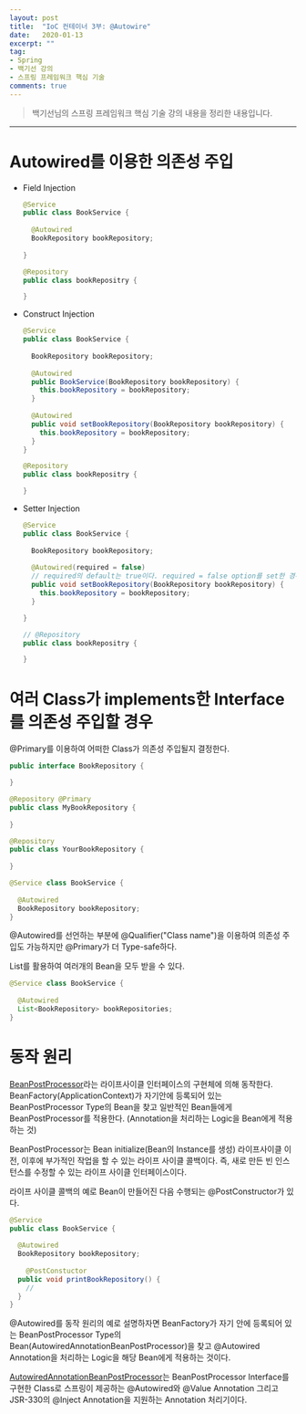 ```yaml
---
layout: post
title:  "IoC 컨테이너 3부: @Autowire"
date:   2020-01-13
excerpt: ""
tag:
- Spring
- 백기선 강의
- 스프링 프레임워크 핵심 기술
comments: true
---
```


>백기선님의 스프링 프레임워크 핵심 기술 강의 내용을 정리한 내용입니다.
---


# Autowired를 이용한 의존성 주입
- Field Injection
    ```java
    @Service
    public class BookService {
      
      @Autowired
      BookRepository bookRepository;
      
    }
    ```
    ```java
    @Repository
    public class bookRepositry {
    
    }
    ```

- Construct Injection
    ```java
    @Service
    public class BookService {
      
      BookRepository bookRepository;
      
      @Autowired
      public BookService(BookRepository bookRepository) {
        this.bookRepository = bookRepository;
      }
      
      @Autowired
      public void setBookRepository(BookRepository bookRepository) {
        this.bookRepository = bookRepository;
      }
    }
    ```
    ```java
    @Repository
    public class bookRepositry {
    
    }
    ```

- Setter Injection
    ```java
    @Service
    public class BookService {
      
      BookRepository bookRepository;
     
      @Autowired(required = false)
      // required의 default는 true이다. required = false option를 set한 경우 매칭되는 Bean이 없는 경우 에러가 아닌 의존성 주입을 하지 않는다.
      public void setBookRepository(BookRepository bookRepository) {
        this.bookRepository = bookRepository;
      }
    
    }
    ```
    ```java
    // @Repository
    public class bookRepositry {
    
    }
    ```

# 여러 Class가 implements한 Interface를 의존성 주입할 경우
@Primary를 이용하여 어떠한 Class가 의존성 주입될지 결정한다.
```java
public interface BookRepository {

}
```
```java
@Repository @Primary
public class MyBookRepository {
  
}
```
```java
@Repository
public class YourBookRepository {
  
}
```
```java
@Service class BookService {
  
  @Autowired
  BookRepository bookRepository;
}
```

@Autowired를 선언하는 부분에 @Qualifier("Class name")을 이용하여 의존성 주입도 가능하지만 @Primary가 더 Type-safe하다.

List를 활용하여 여러개의 Bean을 모두 받을 수 있다.
```java
@Service class BookService {
  
  @Autowired
  List<BookRepository> bookRepositories;
}
```

# 동작 원리
[BeanPostProcessor](https://docs.spring.io/spring-framework/docs/current/javadoc-api/org/springframework/beans/factory/config/BeanPostProcessor.html)라는 라이프사이클 인터페이스의 구현체에 의해 동작한다.
BeanFactory(ApplicationContext)가 자기안에 등록되어 있는 BeanPostProcessor Type의 Bean을 찾고 일반적인 Bean들에게 BeanPostProcessor를 적용한다. (Annotation을 처리하는 Logic을 Bean에게 적용하는 것) 

BeanPostProcessor는 Bean initialize(Bean의 Instance를 생성) 라이프사이클 이전, 이후에 부가적인 작업을 할 수 있는 라이프 사이클 콜백이다. 즉, 새로 만든 빈 인스턴스를 수정할 수 있는 라이프 사이클 인터페이스이다.

라이프 사이클 콜백의 예로 Bean이 만들어진 다음 수행되는 @PostConstructor가 있다.
```java
@Service
public class BookService {
  
  @Autowired
  BookRepository bookRepository;
 
    @PostConstuctor
  public void printBookRepository() {
    //
  }
}
```

@Autowired를 동작 원리의 예로 설명하자면 BeanFactory가 자기 안에 등록되어 있는 BeanPostProcessor Type의 Bean(AutowiredAnnotationBeanPostProcessor)을 찾고 @Autowired Annotation을 처리하는 Logic을 해당 Bean에게 적용하는 것이다.

[AutowiredAnnotationBeanPostProcessor](https://docs.spring.io/spring-framework/docs/current/javadoc-api/org/springframework/beans/factory/annotation/AutowiredAnnotationBeanPostProcessor.html)는 BeanPostProcessor Interface를 구현한 Class로
 스프링이 제공하는 @Autowired와 @Value Annotation 그리고 JSR-330의 @Inject Annotation을 지원하는 Annotation 처리기이다.



